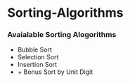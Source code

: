 # Sorting-Algorithms
<h3>Avaialable Sorting Alogorithms</h3>
<ul>
  <li>Bubble Sort</li>
  <li>Selection Sort</li>
  <li>Insertion Sort</li>
  <li>+ Bonus Sort by Unit Digit</li>
</ul>

